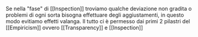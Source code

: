 Se nella "fase" di [[Inspection]] troviamo qualche deviazione non gradita o problemi di ogni sorta bisogna effettuare degli aggiustamenti, in questo modo evitiamo effetti valanga.
Il tutto ci è permesso dai primi 2 pilastri del [[Empiricism]] ovvero [[Transparency]] e [[Inspection]]